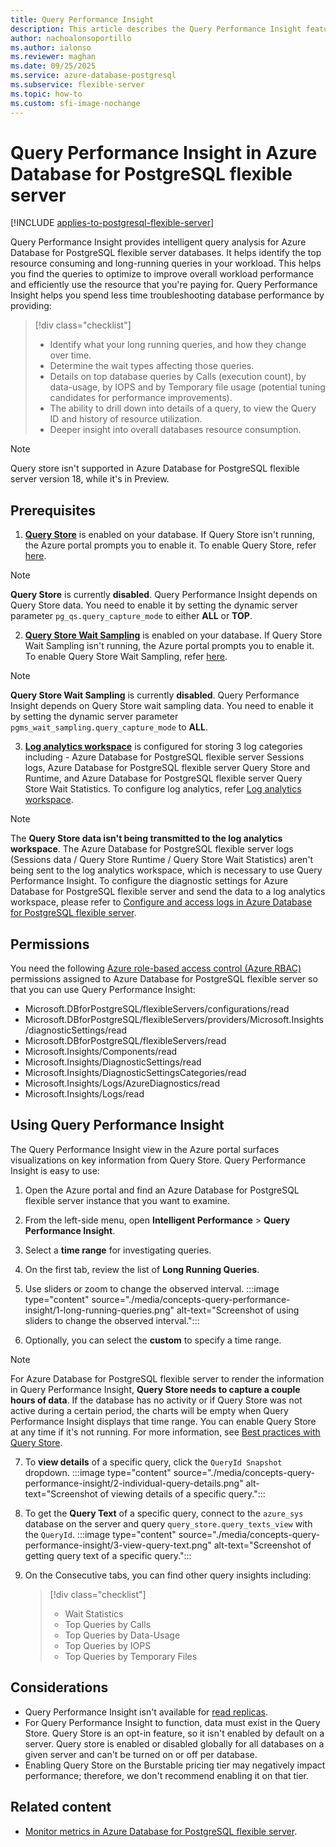 ```yaml
---
title: Query Performance Insight
description: This article describes the Query Performance Insight feature in  Azure Database for PostgreSQL flexible server.
author: nachoalonsoportillo
ms.author: ialonso
ms.reviewer: maghan
ms.date: 09/25/2025
ms.service: azure-database-postgresql
ms.subservice: flexible-server
ms.topic: how-to
ms.custom: sfi-image-nochange
---
```


# Query Performance Insight in Azure Database for PostgreSQL flexible server

[!INCLUDE [applies-to-postgresql-flexible-server](~/reusable-content/ce-skilling/azure/includes/postgresql/includes/applies-to-postgresql-flexible-server.md)]

Query Performance Insight provides intelligent query analysis for Azure Database for PostgreSQL flexible server databases. It helps identify the top resource consuming and long-running queries in your workload. This helps you find the queries to optimize to improve overall workload performance and efficiently use the resource that you're paying for. Query Performance Insight helps you spend less time troubleshooting database performance by providing:

>[!div class="checklist"]
> * Identify what your long running queries, and how they change over time.
> * Determine the wait types affecting those queries.
> * Details on top database queries by Calls (execution count), by data-usage, by IOPS and by Temporary file usage (potential tuning candidates for performance improvements).
> * The ability to drill down into details of a query, to view the Query ID and history of resource utilization.
> * Deeper insight into overall databases resource consumption.

> [!NOTE]
> Query store isn't supported in Azure Database for PostgreSQL flexible server version 18, while it's in Preview.

## Prerequisites

1. **[Query Store](concepts-query-store.md)** is enabled on your database. If Query Store isn't running, the Azure portal prompts you to enable it. To enable Query Store, refer [here](concepts-query-store.md#enable-query-store).

> [!NOTE]
> **Query Store** is currently **disabled**. Query Performance Insight depends on Query Store data. You need to enable it by setting the dynamic server parameter `pg_qs.query_capture_mode` to either **ALL** or **TOP**.

2. **[Query Store Wait Sampling](concepts-query-store.md)** is enabled on your database. If Query Store Wait Sampling isn't running, the Azure portal prompts you to enable it. To enable Query Store Wait Sampling, refer [here](concepts-query-store.md#enable-query-store-wait-sampling).

> [!NOTE]
> **Query Store Wait Sampling** is currently **disabled**. Query Performance Insight depends on Query Store wait sampling data. You need to enable it by setting the dynamic server parameter `pgms_wait_sampling.query_capture_mode` to **ALL**.

3. **[Log analytics workspace](how-to-configure-and-access-logs.md)** is configured for storing 3 log categories including - Azure Database for PostgreSQL flexible server Sessions logs, Azure Database for PostgreSQL flexible server Query Store and Runtime, and Azure Database for PostgreSQL flexible server Query Store Wait Statistics. To configure log analytics, refer [Log analytics workspace](how-to-configure-and-access-logs.md#configure-diagnostic-settings).

> [!NOTE]
> The **Query Store data isn't being transmitted to the log analytics workspace**. The Azure Database for PostgreSQL flexible server logs (Sessions data / Query Store Runtime / Query Store Wait Statistics) aren't being sent to the log analytics workspace, which is necessary to use Query Performance Insight. To configure the diagnostic settings for Azure Database for PostgreSQL flexible server and send the data to a log analytics workspace, please refer to [Configure and access logs in Azure Database for PostgreSQL flexible server](how-to-configure-and-access-logs.md).

## Permissions

You need the following [Azure role-based access control (Azure RBAC)](/azure/role-based-access-control/overview) permissions assigned to Azure Database for PostgreSQL flexible server so that you can use Query Performance Insight:
  - Microsoft.DBforPostgreSQL/flexibleServers/configurations/read
  - Microsoft.DBforPostgreSQL/flexibleServers/providers/Microsoft.Insights/diagnosticSettings/read
  - Microsoft.DBforPostgreSQL/flexibleServers/read
  - Microsoft.Insights/Components/read
  - Microsoft.Insights/DiagnosticSettings/read
  - Microsoft.Insights/DiagnosticSettingsCategories/read
  - Microsoft.Insights/Logs/AzureDiagnostics/read
  - Microsoft.Insights/Logs/read

## Using Query Performance Insight

The Query Performance Insight view in the Azure portal surfaces visualizations on key information from Query Store. Query Performance Insight is easy to use:

1. Open the Azure portal and find an Azure Database for PostgreSQL flexible server instance that you want to examine.
2. From the left-side menu, open **Intelligent Performance** > **Query Performance Insight**.
3. Select a **time range** for investigating queries.
4. On the first tab, review the list of **Long Running Queries**.
5. Use sliders or zoom to change the observed interval.
:::image type="content" source="./media/concepts-query-performance-insight/1-long-running-queries.png" alt-text="Screenshot of using sliders to change the observed interval.":::

6. Optionally, you can select the **custom** to specify a time range.

> [!NOTE]
> For Azure Database for PostgreSQL flexible server to render the information in Query Performance Insight, **Query Store needs to capture a couple hours of data**. If the database has no activity or if Query Store was not active during a certain period, the charts will be empty when Query Performance Insight displays that time range. You can enable Query Store at any time if it's not running. For more information, see [Best practices with Query Store](concepts-query-store-best-practices.md).

7. To **view details** of a specific query, click the `QueryId Snapshot` dropdown.
:::image type="content" source="./media/concepts-query-performance-insight/2-individual-query-details.png" alt-text="Screenshot of viewing details of a specific query.":::

8. To get the **Query Text** of a specific query, connect to the `azure_sys` database on the server and query `query_store.query_texts_view` with the `QueryId`.
:::image type="content" source="./media/concepts-query-performance-insight/3-view-query-text.png" alt-text="Screenshot of getting query text of a specific query.":::

9. On the Consecutive tabs, you can find other query insights including:
    >[!div class="checklist"]
    > * Wait Statistics
    > * Top Queries by Calls
    > * Top Queries by Data-Usage
    > * Top Queries by IOPS
    > * Top Queries by Temporary Files

## Considerations

* Query Performance Insight isn't available for [read replicas](concepts-read-replicas.md).
* For Query Performance Insight to function, data must exist in the Query Store. Query Store is an opt-in feature, so it isn't enabled by default on a server. Query store is enabled or disabled globally for all databases on a given server and can't be turned on or off per database.
* Enabling Query Store on the Burstable pricing tier may negatively impact performance; therefore, we don't recommend enabling it on that tier.

## Related content

- [Monitor metrics in Azure Database for PostgreSQL flexible server](concepts-monitoring.md).
